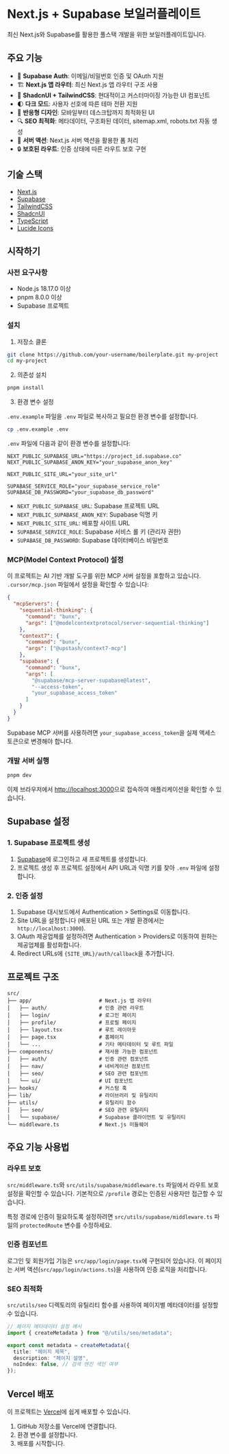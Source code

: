 # Next.js + Supabase 보일러플레이트

최신 Next.js와 Supabase를 활용한 풀스택 개발을 위한 보일러플레이트입니다.

## 주요 기능

- 🔐 **Supabase Auth**: 이메일/비밀번호 인증 및 OAuth 지원
- 🏗️ **Next.js 앱 라우터**: 최신 Next.js 앱 라우터 구조 사용
- 🎨 **ShadcnUI + TailwindCSS**: 현대적이고 커스터마이징 가능한 UI 컴포넌트
- 🌓 **다크 모드**: 사용자 선호에 따른 테마 전환 지원
- 📱 **반응형 디자인**: 모바일부터 데스크탑까지 최적화된 UI
- 🔍 **SEO 최적화**: 메타데이터, 구조화된 데이터, sitemap.xml, robots.txt 자동 생성
- 📝 **서버 액션**: Next.js 서버 액션을 활용한 폼 처리
- 🔒 **보호된 라우트**: 인증 상태에 따른 라우트 보호 구현

## 기술 스택

- [Next.js](https://nextjs.org/)
- [Supabase](https://supabase.com/)
- [TailwindCSS](https://tailwindcss.com/)
- [ShadcnUI](https://ui.shadcn.com/)
- [TypeScript](https://www.typescriptlang.org/)
- [Lucide Icons](https://lucide.dev/)

## 시작하기

### 사전 요구사항

- Node.js 18.17.0 이상
- pnpm 8.0.0 이상
- Supabase 프로젝트

### 설치

1. 저장소 클론

```bash
git clone https://github.com/your-username/boilerplate.git my-project
cd my-project
```

2. 의존성 설치

```bash
pnpm install
```

3. 환경 변수 설정

`.env.example` 파일을 `.env` 파일로 복사하고 필요한 환경 변수를 설정합니다.

```bash
cp .env.example .env
```

`.env` 파일에 다음과 같이 환경 변수를 설정합니다:

```
NEXT_PUBLIC_SUPABASE_URL="https://project_id.supabase.co"
NEXT_PUBLIC_SUPABASE_ANON_KEY="your_supabase_anon_key"

NEXT_PUBLIC_SITE_URL="your_site_url"

SUPABASE_SERVICE_ROLE="your_supabase_service_role"
SUPABASE_DB_PASSWORD="your_supabase_db_password"
```

- `NEXT_PUBLIC_SUPABASE_URL`: Supabase 프로젝트 URL
- `NEXT_PUBLIC_SUPABASE_ANON_KEY`: Supabase 익명 키
- `NEXT_PUBLIC_SITE_URL`: 배포할 사이트 URL
- `SUPABASE_SERVICE_ROLE`: Supabase 서비스 롤 키 (관리자 권한)
- `SUPABASE_DB_PASSWORD`: Supabase 데이터베이스 비밀번호

### MCP(Model Context Protocol) 설정

이 프로젝트는 AI 기반 개발 도구를 위한 MCP 서버 설정을 포함하고 있습니다. `.cursor/mcp.json` 파일에서 설정을 확인할 수 있습니다:

```json
{
  "mcpServers": {
    "sequential-thinking": {
      "command": "bunx",
      "args": ["@modelcontextprotocol/server-sequential-thinking"]
    },
    "context7": {
      "command": "bunx",
      "args": ["@upstash/context7-mcp"]
    },
    "supabase": {
      "command": "bunx",
      "args": [
        "@supabase/mcp-server-supabase@latest",
        "--access-token",
        "your_supabase_access_token"
      ]
    }
  }
}
```

Supabase MCP 서버를 사용하려면 `your_supabase_access_token`을 실제 액세스 토큰으로 변경해야 합니다.

### 개발 서버 실행

```bash
pnpm dev
```

이제 브라우저에서 [http://localhost:3000](http://localhost:3000)으로 접속하여 애플리케이션을 확인할 수 있습니다.

## Supabase 설정

### 1. Supabase 프로젝트 생성

1. [Supabase](https://supabase.com/)에 로그인하고 새 프로젝트를 생성합니다.
2. 프로젝트 생성 후 프로젝트 설정에서 API URL과 익명 키를 찾아 `.env` 파일에 설정합니다.

### 2. 인증 설정

1. Supabase 대시보드에서 Authentication > Settings로 이동합니다.
2. Site URL을 설정합니다 (배포된 URL 또는 개발 환경에서는 `http://localhost:3000`).
3. OAuth 제공업체를 설정하려면 Authentication > Providers로 이동하여 원하는 제공업체를 활성화합니다.
4. Redirect URLs에 `{SITE_URL}/auth/callback`을 추가합니다.

## 프로젝트 구조

```
src/
├── app/                      # Next.js 앱 라우터
│   ├── auth/                 # 인증 관련 라우트
│   ├── login/                # 로그인 페이지
│   ├── profile/              # 프로필 페이지
│   ├── layout.tsx            # 루트 레이아웃
│   ├── page.tsx              # 홈페이지
│   └── ...                   # 기타 메타데이터 및 루트 파일
├── components/               # 재사용 가능한 컴포넌트
│   ├── auth/                 # 인증 관련 컴포넌트
│   ├── nav/                  # 네비게이션 컴포넌트
│   ├── seo/                  # SEO 관련 컴포넌트
│   └── ui/                   # UI 컴포넌트
├── hooks/                    # 커스텀 훅
├── lib/                      # 라이브러리 및 유틸리티
├── utils/                    # 유틸리티 함수
│   ├── seo/                  # SEO 관련 유틸리티
│   └── supabase/             # Supabase 클라이언트 및 유틸리티
└── middleware.ts             # Next.js 미들웨어
```

## 주요 기능 사용법

### 라우트 보호

`src/middleware.ts`와 `src/utils/supabase/middleware.ts` 파일에서 라우트 보호 설정을 확인할 수 있습니다. 기본적으로 `/profile` 경로는 인증된 사용자만 접근할 수 있습니다.

특정 경로에 인증이 필요하도록 설정하려면 `src/utils/supabase/middleware.ts` 파일의 `protectedRoute` 변수를 수정하세요.

### 인증 컴포넌트

로그인 및 회원가입 기능은 `src/app/login/page.tsx`에 구현되어 있습니다. 이 페이지는 서버 액션(`src/app/login/actions.ts`)을 사용하여 인증 로직을 처리합니다.

### SEO 최적화

`src/utils/seo` 디렉토리의 유틸리티 함수를 사용하여 페이지별 메타데이터를 설정할 수 있습니다.

```typescript
// 페이지 메타데이터 설정 예시
import { createMetadata } from "@/utils/seo/metadata";

export const metadata = createMetadata({
  title: "페이지 제목",
  description: "페이지 설명",
  noIndex: false, // 검색 엔진 색인 여부
});
```

## Vercel 배포

이 프로젝트는 [Vercel](https://vercel.com/)에 쉽게 배포할 수 있습니다.

1. GitHub 저장소를 Vercel에 연결합니다.
2. 환경 변수를 설정합니다.
3. 배포를 시작합니다.
